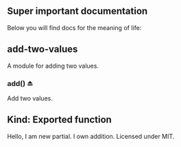 ## Super important documentation 

Below you will find docs for the meaning of life: 

<a name="module_add-two-values"></a>

## add-two-values
A module for adding two values.

<a name="exp_module_add-two-values--add"></a>

### add() ⏏
Add two values.

**Kind**: Exported function  
---

Hello, I am new partial. I own addition. 
Licensed under MIT.
